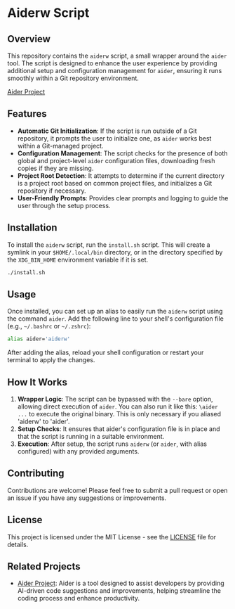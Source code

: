# Aiderw Script


## Overview

This repository contains the `aiderw` script, a small wrapper around the `aider` tool. The script is designed to enhance the user experience by providing additional setup and configuration management for `aider`, ensuring it runs smoothly within a Git repository environment.

[Aider Project](https://github.com/paul-gauthier/aider)

## Features

- **Automatic Git Initialization**: If the script is run outside of a Git repository, it prompts the user to initialize one, as `aider` works best within a Git-managed project.
- **Configuration Management**: The script checks for the presence of both global and project-level `aider` configuration files, downloading fresh copies if they are missing.
- **Project Root Detection**: It attempts to determine if the current directory is a project root based on common project files, and initializes a Git repository if necessary.
- **User-Friendly Prompts**: Provides clear prompts and logging to guide the user through the setup process.

## Installation

To install the `aiderw` script, run the `install.sh` script. This will create a symlink in your `$HOME/.local/bin` directory, or in the directory specified by the `XDG_BIN_HOME` environment variable if it is set.

```bash
./install.sh
```

## Usage

Once installed, you can set up an alias to easily run the `aiderw` script using the command `aider`. Add the following line to your shell's configuration file (e.g., `~/.bashrc` or `~/.zshrc`):

```bash
alias aider='aiderw'
```

After adding the alias, reload your shell configuration or restart your terminal to apply the changes.

## How It Works

1. **Wrapper Logic**: The script can be bypassed with the `--bare` option, allowing direct execution of `aider`.  You can also run it like this: `\aider ...` to execute the original binary.  This is only necessary if you aliased 'aiderw' to 'aider'.
2. **Setup Checks**: It ensures that aider's configuration file is in place and that the script is running in a suitable environment.
3. **Execution**: After setup, the script runs `aiderw` (or `aider`, with alias configured) with any provided arguments.

## Contributing

Contributions are welcome! Please feel free to submit a pull request or open an issue if you have any suggestions or improvements.

## License

This project is licensed under the MIT License - see the [LICENSE](LICENSE) file for details.

## Related Projects

- [Aider Project](https://github.com/paul-gauthier/aider): Aider is a tool designed to assist developers by providing AI-driven code suggestions and improvements, helping streamline the coding process and enhance productivity.
